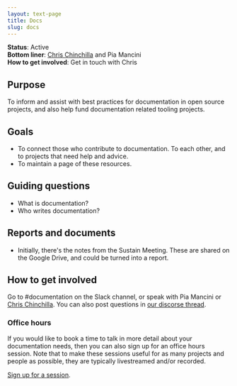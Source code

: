 ```yaml
---
layout: text-page
title: Docs
slug: docs
---
```


**Status**: Active<br>
**Bottom liner**: [Chris Chinchilla](https://chrischinchilla.com/) and Pia Mancini<br>
**How to get involved**: Get in touch with Chris

## Purpose

To inform and assist with best practices for documentation in open source projects, and also help fund documentation related tooling projects.

## Goals

- To connect those who contribute to documentation. To each other, and to projects that need help and advice.
- To maintain a page of these resources.

## Guiding questions

- What is documentation?
- Who writes documentation?

## Reports and documents

- Initially, there's the notes from the Sustain Meeting. These are shared on the Google Drive, and could be turned into a report.

## How to get involved

Go to #documentation on the Slack channel, or speak with Pia Mancini or [Chris Chinchilla](https://chrischinchilla.com/). You can also post questions in [our discorse thread](https://discourse.sustainoss.org/t/incubating-docs/302).

### Office hours

If you would like to book a time to talk in more detail about your documentation needs, then you can also sign up for an office hours session. Note that to make these sessions useful for as many projects and people as possible, they are typically livestreamed and/or recorded.

[Sign up for a session](https://calendly.com/chrischinchilla/docs-surgery).
